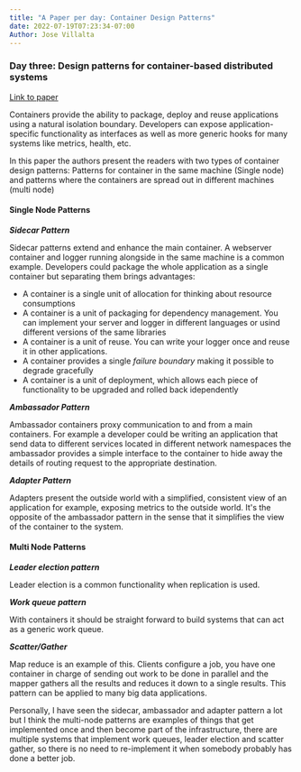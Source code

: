 ```yaml
---
title: "A Paper per day: Container Design Patterns"
date: 2022-07-19T07:23:34-07:00
Author: Jose Villalta
---
```



### Day three: Design patterns for container-based distributed systems

[Link to paper](https://static.googleusercontent.com/media/research.google.com/en//pubs/archive/45406.pdf)


Containers provide the ability to package, deploy and reuse applications using a natural isolation boundary. Developers can expose application-specific functionality as interfaces as well as more generic hooks for many systems like metrics, health, etc. 

In this paper the authors present the readers with two types of container design patterns: Patterns for container in the same machine (Single node) and patterns where the containers are spread out in different machines (multi node)

#### Single Node Patterns

***Sidecar Pattern***

Sidecar patterns extend and enhance the main container. A webserver container and logger running alongside in the same machine is a common example. 
Developers could package the whole application as a single container but separating them brings advantages:
- A container is a single unit of allocation for thinking about resource consumptions
- A container is a unit of packaging for dependency management. You can implement your server and logger in different languages or usind different versions of the same libraries
- A container is a unit of reuse. You can write your logger once and reuse it in other applications. 
- A container provides a single *failure boundary* making it possible to degrade gracefully
- A container is a unit of deployment, which allows each piece of functionality to be upgraded and rolled back idependently

***Ambassador Pattern***

Ambassador containers proxy communication to and from a main containers. For example a developer could be writing an application that send data to different services located in different network namespaces the ambassador provides a simple interface to the container to hide away the details of routing request to the appropriate destination. 

***Adapter Pattern***

Adapters present the outside world with a simplified, consistent view of an application for example, exposing metrics to the outside world. It's the opposite of the ambassador pattern in the sense that it simplifies the view of the container to the system. 


#### Multi Node Patterns

***Leader election pattern***

Leader election is a common functionality when replication is used. 

***Work queue pattern***

With containers it should be straight forward to build systems that can act as a generic work queue.

***Scatter/Gather***

Map reduce is an example of this. Clients configure a job, you have one container in charge of sending out work to be done in parallel and the mapper gathers all the results and reduces it down to a single results. This pattern can be applied to many big data applications. 


Personally, I have seen the sidecar, ambassador and adapter pattern a lot but I think the multi-node patterns are examples of things that get implemented once and then become part of the infrastructure, there are multiple systems that implement work queues, leader election and scatter gather, so there is no need to re-implement it when somebody probably has done a better job. 

